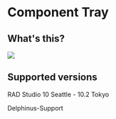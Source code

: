 # Component Tray

## What's this?

![](http://i.imgur.com/DaicKwR.gif)

## Supported versions

RAD Studio 10 Seattle - 10.2 Tokyo

Delphinus-Support
